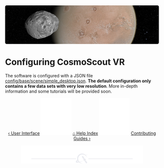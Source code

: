 <p align="center"> 
  <img src ="img/banner-phobos.jpg" />
</p>

# Configuring CosmoScout VR

The software is configured with a JSON file [config/base/scene/simple_desktop.json](../config/base/scene/simple_desktop.json).
**The default configuration only contains a few data sets with very low resolution**.
More in-depth information and some tutorials will be provided soon.

<p align="center">
  <a href="using.md">&lsaquo; User Interface</a>
  <img src ="img/nav-vspace.svg"/>
  <a href="README.md">&#8962; Help Index</a>
  <img src ="img/nav-vspace.svg"/>
  <a href="contributing.md">Contributing Guides &rsaquo;</a>
</p>

<p align="center"><img src ="img/hr.svg"/></p>